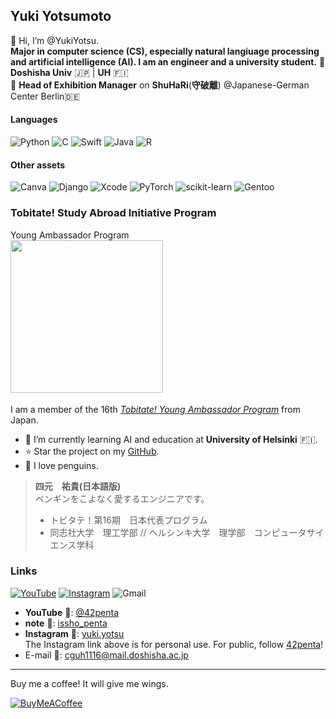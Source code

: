 ## Yuki Yotsumoto  
👋 Hi, I’m @YukiYotsu.  
**Major in computer science (CS), especially natural langiuage processing and artificial intelligence (AI). I am an engineer and a university student.** 
🏫 **Doshisha Univ** 🇯🇵 | **UH** 🇫🇮  
🎈 **Head of Exhibition Manager** on **ShuHaRi**(**守破離**) @Japanese-German Center Berlin🇩🇪 <br>

#### Languages
![Python](https://img.shields.io/badge/Python-3776AB?style=for-the-badge&logo=python&logoColor=white)
![C](https://img.shields.io/badge/C-00599C?style=for-the-badge&logo=c&logoColor=white)
![Swift](https://img.shields.io/badge/Swift-FA7343?style=for-the-badge&logo=swift&logoColor=white)
![Java](https://img.shields.io/badge/java-%23ED8B00.svg?style=for-the-badge&logo=openjdk&logoColor=white)
![R](https://img.shields.io/badge/r-%23276DC3.svg?style=for-the-badge&logo=r&logoColor=white)

#### Other assets
![Canva](https://img.shields.io/badge/Canva-%2300C4CC.svg?style=for-the-badge&logo=Canva&logoColor=white)
![Django](https://img.shields.io/badge/django-%23092E20.svg?style=for-the-badge&logo=django&logoColor=white)
![Xcode](https://img.shields.io/badge/Xcode-007ACC?style=for-the-badge&logo=Xcode&logoColor=white)
![PyTorch](https://img.shields.io/badge/PyTorch-%23EE4C2C.svg?style=for-the-badge&logo=PyTorch&logoColor=white)
![scikit-learn](https://img.shields.io/badge/scikit--learn-%23F7931E.svg?style=for-the-badge&logo=scikit-learn&logoColor=white)
![Gentoo](https://img.shields.io/badge/Gentoo-54487A?style=for-the-badge&logo=gentoo&logoColor=white)
### Tobitate! Study Abroad Initiative Program
Young Ambassador Program  
<img src="https://github.com/user-attachments/assets/cadc84c4-10e7-4ab6-98a8-248f21504f86" width="244px">　  

I am a member of the 16th [*Tobitate! Young Ambassador Program*](https://tobitate-mext.jasso.go.jp/about/english.html) from Japan.  

- 🌱 I’m currently learning AI and education at **University of Helsinki** 🇫🇮.
- ⭐️ Star the project on my [GitHub](https://github.com/YukiYotsu/UHAILab).
- 💞 I love penguins. 

> **四元　祐貴(日本語版)**  
> ペンギンをこよなく愛するエンジニアです。  
> - トビタテ！第16期　日本代表プログラム  
> - 同志社大学　理工学部 // ヘルシンキ大学　理学部　コンピュータサイエンス学科  

### Links
[![YouTube](https://img.shields.io/badge/YouTube-%23FF0000.svg?style=for-the-badge&logo=YouTube&logoColor=white)](https://www.youtube.com/@42penta)
[![Instagram](https://img.shields.io/badge/Instagram-%23E4405F.svg?style=for-the-badge&logo=Instagram&logoColor=white)](https://www.instagram.com/42penta)
![Gmail](https://img.shields.io/badge/Gmail-D14836?style=for-the-badge&logo=gmail&logoColor=white)
- **YouTube** 🎥: [@42penta](https://www.youtube.com/@42penta)
- **note** 📔: [issho_penta](https://note.com/issho_penta)
- **Instagram** 📸: [yuki.yotsu](https://www.instagram.com/yuki.yotsu)  
  The Instagram link above is for personal use. For public, follow [42penta](https://www.instagram.com/42penta)!
- E-mail 📩: cguh1116@mail.doshisha.ac.jp

---
Buy me a coffee! It will give me wings.  

[![BuyMeACoffee](https://img.shields.io/badge/Buy%20Me%20a%20Coffee-ffdd00?style=for-the-badge&logo=buy-me-a-coffee&logoColor=black)](https://buymeacoffee.com/yuki.yotsu)

<!---
YukiYotsu/YukiYotsu is a ✨ special ✨ repository because its `README.md` (this file) appears on your GitHub profile.
You can click the Preview link to take a look at your changes.
--->
